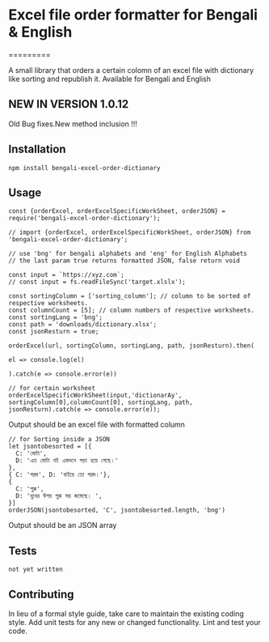 # Excel file order formatter for Bengali & English

=========

A small library that orders a certain colomn of an excel file with dictionary like sorting and republish it. Available for Bengali and English

## NEW IN VERSION 1.0.12

Old Bug fixes.New method inclusion !!!
## Installation

  `npm install bengali-excel-order-dictionary`

## Usage

    const {orderExcel, orderExcelSpecificWorkSheet, orderJSON} = require('bengali-excel-order-dictionary');

    // import {orderExcel, orderExcelSpecificWorkSheet, orderJSON} from 'bengali-excel-order-dictionary';

    // use 'bng' for bengali alphabets and 'eng' for English Alphabets
    // the last param true returns formatted JSON, false return void
    
    const input = `https://xyz.com`; 
    // const input = fs.readFileSync('target.xlslx'); 
    
    const sortingColumn = ['sorting_column']; // column to be sorted of respective worksheets.
    const columnCount = [5]; // column numbers of respective worksheets.
    const sortingLang = 'bng';
    const path = 'downloads/dictionary.xlsx';
    const jsonResturn = true; 

    orderExcel(url, sortingColumn, sortingLang, path, jsonResturn).then(

    el => console.log(el)

    ).catch(e => console.error(e))

    // for certain worksheet
    orderExcelSpecificWorkSheet(input,'dictionarAy', sortingColumn[0],columnCount[0], sortingLang, path, jsonResturn).catch(e => console.error(e));

  Output should be an excel file with formatted column

    // for Sorting inside a JSON
    let jsontobesorted = [{
      C: 'মোটা',
      D: 'এত মোটা বই একদনে পড়া হয়ে গেছে।'
    },
    { C: 'গরম', D: 'বাইরে তো গরম।'},
    {
      C: 'পুরু',
      D: 'দুধের উপর পুরু সর জমেছে। ',
    }]
    orderJSON(jsontobesorted, 'C', jsontobesorted.length, 'bng')

  Output should be an JSON array

## Tests

  `not yet written`

## Contributing

In lieu of a formal style guide, take care to maintain the existing coding style. Add unit tests for any new or changed functionality. Lint and test your code.
